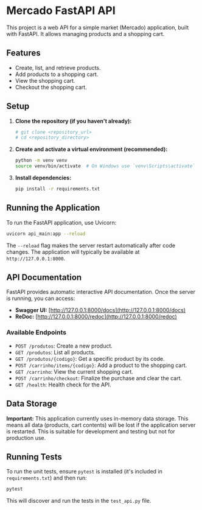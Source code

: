 # Mercado FastAPI API

This project is a web API for a simple market (Mercado) application, built with FastAPI. It allows managing products and a shopping cart.

## Features

*   Create, list, and retrieve products.
*   Add products to a shopping cart.
*   View the shopping cart.
*   Checkout the shopping cart.

## Setup

1.  **Clone the repository (if you haven't already):**
    ```bash
    # git clone <repository_url>
    # cd <repository_directory>
    ```

2.  **Create and activate a virtual environment (recommended):**
    ```bash
    python -m venv venv
    source venv/bin/activate  # On Windows use `venv\Scripts\activate`
    ```

3.  **Install dependencies:**
    ```bash
    pip install -r requirements.txt
    ```

## Running the Application

To run the FastAPI application, use Uvicorn:

```bash
uvicorn api_main:app --reload
```

The `--reload` flag makes the server restart automatically after code changes. The application will typically be available at `http://127.0.0.1:8000`.

## API Documentation

FastAPI provides automatic interactive API documentation. Once the server is running, you can access:

*   **Swagger UI:** [http://127.0.0.1:8000/docs](http://127.0.0.1:8000/docs)
*   **ReDoc:** [http://127.0.0.1:8000/redoc](http://127.0.0.1:8000/redoc)

### Available Endpoints

*   `POST /produtos`: Create a new product.
*   `GET /produtos`: List all products.
*   `GET /produtos/{codigo}`: Get a specific product by its code.
*   `POST /carrinho/items/{codigo}`: Add a product to the shopping cart.
*   `GET /carrinho`: View the current shopping cart.
*   `POST /carrinho/checkout`: Finalize the purchase and clear the cart.
*   `GET /health`: Health check for the API.

## Data Storage

**Important:** This application currently uses in-memory data storage. This means all data (products, cart contents) will be lost if the application server is restarted. This is suitable for development and testing but not for production use.

## Running Tests

To run the unit tests, ensure `pytest` is installed (it's included in `requirements.txt`) and then run:

```bash
pytest
```

This will discover and run the tests in the `test_api.py` file.
